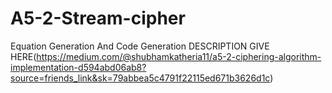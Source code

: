 # A5-2-Stream-cipher
Equation Generation And Code Generation
DESCRIPTION GIVE HERE(https://medium.com/@shubhamkatheria11/a5-2-ciphering-algorithm-implementation-d594abd06ab8?source=friends_link&sk=79abbea5c4791f22115ed671b3626d1c)
